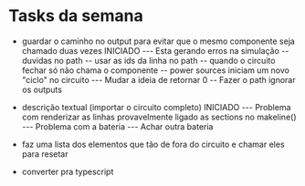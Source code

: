 # Tasks da semana
- guardar o caminho no output para evitar que o mesmo componente seja chamado duas vezes INICIADO --- Esta gerando erros na simulação -- duvidas no path -- usar as ids da linha no path -- quando o circuito fechar só não chama o componente  -- power sources iniciam um novo "ciclo" no circuito --- Mudar a ideia de retornar 0 -- Fazer o path ignorar os outputs 
- descrição textual (importar o circuito completo) INICIADO  --- Problema com renderizar as linhas provavelmente ligado as sections no makeline()  --- Problema com a bateria --- Achar outra bateria

- faz uma lista dos elementos que tão de fora do circuito e chamar eles para resetar
- converter pra typescript




